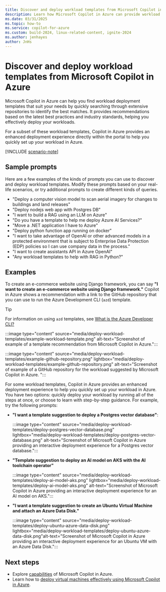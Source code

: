 ```yaml
---
title: Discover and deploy workload templates from Microsoft Copilot in Azure
description: Learn how Microsoft Copilot in Azure can provide workload templates for your scenario.
ms.date: 03/31/2025
ms.topic: how-to
ms.service: copilot-for-azure
ms.custom: build-2024, linux-related-content, ignite-2024
ms.author: jenhayes
author: JnHs
---
```


# Discover and deploy workload templates from Microsoft Copilot in Azure

Microsoft Copilot in Azure can help you find workload deployment templates that suit your needs by quickly searching through extensive repositories to identify the best matches. It provides recommendations based on the latest best practices and industry standards, helping you effectively deploy your workloads.

For a subset of these workload templates, Copilot in Azure provides an enhanced deployment experience directly within the portal to help you quickly set up your workload in Azure.

[!INCLUDE [scenario-note](includes/scenario-note.md)]

## Sample prompts

Here are a few examples of the kinds of prompts you can use to discover and deploy workload templates. Modify these prompts based on your real-life scenarios, or try additional prompts to create different kinds of queries.

- "Deploy a computer vision model to scan aerial imagery for changes to buildings and land releases"
- "Deploy nodejs web app with Postgres DB"
- "I want to build a RAG using an LLM on Azure"
- "Do you have a template to help me deploy Azure AI Services?"
- "Move a .NET application I have to Azure"
- "Deploy python function app running on docker"
- "I want to take advantage of OpenAI or other advanced models in a protected environment that is subject to Enterprise Data Protection (EDP) policies so I can use company data in the process."
- "I want to create assistants API in Azure OpenAI"
- "Any workload templates to help with RAG in Python?"

## Examples

To create an e-commerce website using Django framework, you can say **"I want to create an e-commerce website using Django framework."** Copilot in Azure shows a recommendation with a link to the GitHub repository that you can use to run the Azure Development CLI (`azd`) template.

> [!TIP]
> For information on using `azd` templates, see [What is the Azure Developer CLI?](/azure/developer/azure-developer-cli/overview?tabs=windows)

:::image type="content" source="media/deploy-workload-templates/example-workload-template.png" alt-text="Screenshot of example of a template recommendation from Microsoft Copilot in Azure.":::

:::image type="content" source="media/deploy-workload-templates/example-github-repository.png" lightbox="media/deploy-workload-templates/example-github-repository.png" alt-text="Screenshot of example of a GitHub repository for the workload suggested by Microsoft Copilot in Azure. ":::

For some workload templates, Copilot in Azure provides an enhanced deployment experience to help you quickly set up your workload in Azure. You have two options: quickly deploy your workload by running all of the steps at once, or choose to learn with step-by-step guidance. For example, try the following prompts:

- **"I want a template suggestion to deploy a Postgres vector database"**:

  :::image type="content" source="media/deploy-workload-templates/deploy-postgres-vector-database.png" lightbox="media/deploy-workload-templates/deploy-postgres-vector-database.png"  alt-text="Screenshot of Microsoft Copilot in Azure providing an interactive deployment experience for a Postgres vector database.":::

- **"Template suggestion to deploy an AI model on AKS with the AI toolchain operator"**

  :::image type="content" source="media/deploy-workload-templates/deploy-ai-model-aks.png" lightbox="media/deploy-workload-templates/deploy-ai-model-aks.png" alt-text="Screenshot of Microsoft Copilot in Azure providing an interactive deployment experience for an AI model on AKS.":::

- **"I want a template suggestion to create an Ubuntu Virtual Machine and attach an Azure Data Disk."**

  :::image type="content" source="media/deploy-workload-templates/deploy-ubuntu-azure-data-disk.png" lightbox="media/deploy-workload-templates/deploy-ubuntu-azure-data-disk.png"alt-text="Screenshot of Microsoft Copilot in Azure providing an interactive deployment experience for an Ubuntu VM with an Azure Data Disk.":::

## Next steps

- Explore [capabilities](capabilities.md) of Microsoft Copilot in Azure.
- Learn how to [deploy virtual machines effectively using Microsoft Copilot in Azure](deploy-vms-effectively.md).
